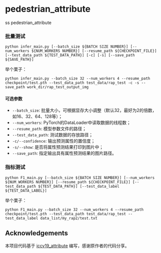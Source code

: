 # pedestrian_attribute
ss pedestrian_attribute

### 批量测试
```shell
python infer_main.py [--batch_size ${BATCH SIZE NUMBER}] [--num_workers ${NUM_WORKERS NUMBER}] [--resume_path ${CHECKPOINT_FILE}] [--test_data_path ${TEST_DATA_PATH}] [-c] [-s] [--save_path ${SAVE_PATH}]
```

举个栗子：
```shell
python infer_main.py --batch_size 32 --num_workers 4 --resume_path checkpoint/test.pth --test_data_path test_data/rap_test -c -s --save_path work_dir/rap_test_output_img
```

#### 可选参数
- `--batch_size`: 批量大小，可根据显存大小调整（默认32，最好为2的倍数，如16、32、64、128等）；
- `--num_workers`: PyTorch的DataLoader中读取数据的线程数；
- `--resume_path`: 模型参数文件的路径；
- `--test_data_path`: 测试数据的存放路径；
- `-c/--confidence`: 输出预测属性的置信度；
- `-s/--show`: 是否将属性预测结果打印到图片中；
- `--save_path`: 指定输出具有属性预测结果的图片路径。

### 指标测试
```shell
python F1_main.py [--batch_size ${BATCH SIZE NUMBER}] [--num_workers ${NUM_WORKERS NUMBER}] [--resume_path ${CHECKPOINT_FILE}] [--test_data_path ${TEST_DATA_PATH}] [--test_data_label ${TEST_DATA_LABEL}]
```

举个栗子：
```shell
python F1_main.py --batch_size 32 --num_workers 4 --resume_path checkpoint/test.pth --test_data_path test_data/rap_test --test_data_label data_list/my_rap2/test.txt
```

## Acknowledgements
本项目代码基于 [iccv19_attribute](https://github.com/chufengt/iccv19_attribute) 编写，感谢原作者的代码分享。 
